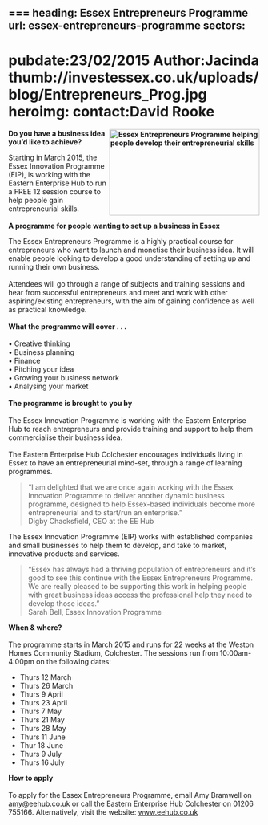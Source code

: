 ===
heading: Essex Entrepreneurs Programme
url: essex-entrepreneurs-programme
sectors:
  -  
pubdate:23/02/2015
Author:Jacinda
thumb://investessex.co.uk/uploads/blog/Entrepreneurs_Prog.jpg
heroimg:
contact:David Rooke
===
<p><strong><img alt='Essex Entrepreneurs Programme helping people develop their entrepreneurial skills' src='http://www.investessex.co.uk/uploads/blog/Entrepreneurs_Prog.jpg' style='float:right; height:172px; margin-left:2px; margin-right:2px; width:300px'/>Do you have a business idea you’d like to achieve?</strong></p><p>Starting in March 2015, the Essex Innovation Programme (EIP), is working with the Eastern Enterprise Hub to run a FREE 12 session course to help people gain entrepreneurial skills.<br/><br/><strong>A programme for people wanting to set up a business in Essex</strong></p><p>The Essex Entrepreneurs Programme is a highly practical course for entrepreneurs who want to launch and monetise their business idea. It will enable people looking to develop a good understanding of setting up and running their own business.<br/><br/>Attendees will go through a range of subjects and training sessions and hear from successful entrepreneurs and meet and work with other aspiring/existing entrepreneurs, with the aim of gaining confidence as well as practical knowledge.<br/><br/><strong>What the programme will cover . . .</strong><br/><br/>• Creative thinking<br/>• Business planning<br/>• Finance<br/>• Pitching your idea<br/>• Growing your business network<br/>• Analysing your market<br/><br/><strong>The programme is brought to you by</strong><br/><br/>The Essex Innovation Programme is working with the Eastern Enterprise Hub to reach entrepreneurs and provide training and support to help them commercialise their business idea.<br/><br/>The Eastern Enterprise Hub Colchester encourages individuals living in Essex to have an entrepreneurial mind-set, through a range of learning programmes.</p><blockquote><p>“I am delighted that we are once again working with the Essex Innovation Programme to deliver another dynamic business programme, designed to help Essex-based individuals become more entrepreneurial and to start/run an enterprise.”<br/>Digby Chacksfield, CEO at the EE Hub</p></blockquote><p>The Essex Innovation Programme (EIP) works with established companies and small businesses to help them to develop, and take to market, innovative products and services.</p><blockquote><p>“Essex has always had a thriving population of entrepreneurs and it’s good to see this continue with the Essex Entrepreneurs Programme. We are really pleased to be supporting this work in helping people with great business ideas access the professional help they need to develop those ideas.”<br/>Sarah Bell, Essex Innovation Programme</p></blockquote><p><strong>When &amp; where?</strong><br/><br/>The programme starts in March 2015 and runs for 22 weeks at the Weston Homes Community Stadium, Colchester. The sessions run from 10:00am-4:00pm on the following dates: </p><ul><li>Thurs 12 March</li><li>Thurs 26 March</li><li>Thurs 9 April</li><li>Thurs 23 April</li><li>Thurs 7 May</li><li>Thurs 21 May</li><li>Thurs 28 May</li><li>Thurs 11 June</li><li>Thur 18 June</li><li>Thurs 9 July</li><li>Thurs 16 July</li></ul><p><strong>How to apply</strong><br/><br/>To apply for the Essex Entrepreneurs Programme, email Amy Bramwell on amy@eehub.co.uk or call the Eastern Enterprise Hub Colchester on 01206 755166. Alternatively, visit the website: <a href='http://www.eehub.co.uk' target='_blank'>www.eehub.co.uk</a></p>